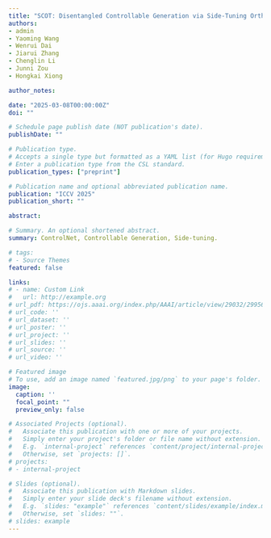 ```yaml
---
title: "SCOT: Disentangled Controllable Generation via Side-Tuning Orthogonalized ControlNet"
authors:
- admin
- Yaoming Wang
- Wenrui Dai
- Jiarui Zhang
- Chenglin Li
- Junni Zou
- Hongkai Xiong

author_notes:

date: "2025-03-08T00:00:00Z"
doi: ""

# Schedule page publish date (NOT publication's date).
publishDate: ""

# Publication type.
# Accepts a single type but formatted as a YAML list (for Hugo requirements).
# Enter a publication type from the CSL standard.
publication_types: ["preprint"]

# Publication name and optional abbreviated publication name.
publication: "ICCV 2025"
publication_short: ""

abstract: 

# Summary. An optional shortened abstract.
summary: ControlNet, Controllable Generation, Side-tuning.

# tags:
# - Source Themes
featured: false

links:
# - name: Custom Link
#   url: http://example.org
# url_pdf: https://ojs.aaai.org/index.php/AAAI/article/view/29032/29956
# url_code: ''
# url_dataset: ''
# url_poster: ''
# url_project: ''
# url_slides: ''
# url_source: ''
# url_video: ''

# Featured image
# To use, add an image named `featured.jpg/png` to your page's folder. 
image:
  caption: ''
  focal_point: ""
  preview_only: false

# Associated Projects (optional).
#   Associate this publication with one or more of your projects.
#   Simply enter your project's folder or file name without extension.
#   E.g. `internal-project` references `content/project/internal-project/index.md`.
#   Otherwise, set `projects: []`.
# projects:
# - internal-project

# Slides (optional).
#   Associate this publication with Markdown slides.
#   Simply enter your slide deck's filename without extension.
#   E.g. `slides: "example"` references `content/slides/example/index.md`.
#   Otherwise, set `slides: ""`.
# slides: example
---
```


<!-- {{% callout note %}}
Create your slides in Markdown - click the *Slides* button to check out the example.
{{% /callout %}}

Add the publication's **full text** or **supplementary notes** here. You can use rich formatting such as including [code, math, and images](https://wowchemy.com/docs/content/writing-markdown-latex/). -->

